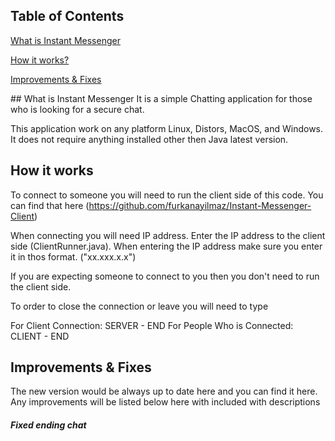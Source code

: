 ## Table of Contents  
[What is Instant Messenger](#what-is-instant-messenger) 

[How it works?](#how-it-works) 


[Improvements & Fixes ](#improvements--fixes) 
   
<a name="What is Instant Messenger"/>
## What is Instant Messenger
It is a simple Chatting application for those who is looking for a secure chat. 

This application work on any platform Linux, Distors, MacOS, and Windows. It does not require anything installed other then Java latest version. 

## How it works
To connect to someone you will need to run the client side of this code. 
You can find that here (https://github.com/furkanayilmaz/Instant-Messenger-Client)

When connecting you will need IP address. Enter the IP address to the client side (ClientRunner.java).
When entering the IP address make sure you enter it in thos format.
("xx.xxx.x.x")

If you are expecting someone to connect to you then you don't need to run the client side.

To order to close the connection or leave you will need to type 

For Client Connection: SERVER - END
For People Who is Connected: CLIENT - END


## Improvements & Fixes 

The new version would be always up to date here and you can find it here. 
Any improvements will be listed below here with included with descriptions



##### Fixed ending chat 
